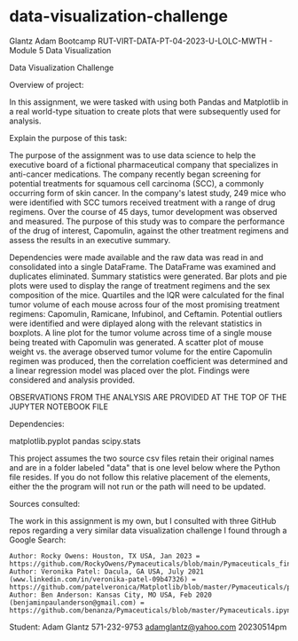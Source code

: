 # data-visualization-challenge
Glantz Adam Bootcamp RUT-VIRT-DATA-PT-04-2023-U-LOLC-MWTH - Module 5 Data Visualization

Data Visualization Challenge

Overview of project:

In this assignment, we were tasked with using both Pandas and Matplotlib in a real world-type situation to create plots that were subsequently used for analysis.

Explain the purpose of this task:

The purpose of the assignment was to use data science to help the executive board of a fictional pharmaceutical company that specializes in anti-cancer medications. The company recently began screening for potential treatments for squamous cell carcinoma (SCC), a commonly occurring form of skin cancer. In the company's latest study, 249 mice who were identified with SCC tumors received treatment with a range of drug regimens. Over the course of 45 days, tumor development was observed and measured. The purpose of this study was to compare the performance of the drug of interest, Capomulin, against the other treatment regimens and assess the results in an executive summary.

Dependencies were made available and the raw data was read in and consolidated into a single DataFrame. The DataFrame was examined and duplicates eliminated. Summary statistics were generated. Bar plots and pie plots were used to display the range of treatment regimens and the sex composition of the mice. Quartiles and the IQR were calculated for the final tumor volume of each mouse across four of the most promising treatment regimens: Capomulin, Ramicane, Infubinol, and Ceftamin. Potential outliers were identified and were diplayed along with the relevant statistics in boxplots. A line plot for the tumor volume across time of a single mouse being treated with Capomulin was generated. A scatter plot of mouse weight vs. the average observed tumor volume for the entire Capomulin regimen was produced, then the correlation coefficient was determined and a linear regression model was placed over the plot. Findings were considered and analysis provided.

OBSERVATIONS FROM THE ANALYSIS ARE PROVIDED AT THE TOP OF THE JUPYTER NOTEBOOK FILE

Dependencies:

matplotlib.pyplot
pandas
scipy.stats

This project assumes the two source csv files retain their original names and are in a folder labeled "data" that is one level below where the Python file resides. If you do not follow this relative placement of the elements, either the the program will not run or the path will need to be updated.

Sources consulted:

The work in this assignment is my own, but I consulted with three GitHub repos regarding a very similar data visualization challenge I found through a Google Search:

    Author: Rocky Owens: Houston, TX USA, Jan 2023 = https://github.com/RockyOwens/Pymaceuticals/blob/main/Pymaceuticals_final.ipynb
    Author: Veronika Patel: Dacula, GA USA, July 2021 (www.linkedin.com/in/veronika-patel-09b47326) = https://github.com/patelveronica/Matplotlib/blob/master/Pymaceuticals/pymaceuticals_starter.ipynb
    Author: Ben Anderson: Kansas City, MO USA, Feb 2020 (benjaminpaulanderson@gmail.com) = https://github.com/benanza/Pymaceuticals/blob/master/Pymaceuticals.ipynb

Student: Adam Glantz 571-232-9753 adamglantz@yahoo.com 20230514pm